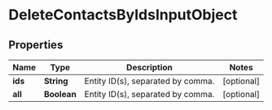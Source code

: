 
# DeleteContactsByIdsInputObject

## Properties
Name | Type | Description | Notes
------------ | ------------- | ------------- | -------------
**ids** | **String** | Entity ID(s), separated by comma. |  [optional]
**all** | **Boolean** | Entity ID(s), separated by comma. |  [optional]



